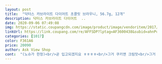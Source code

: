 ```yaml
---
layout: post 
title:  "닥터스 카브라이트 다이어트 초콜릿 브라우니, 56.7g, 12개" 
description: 닥터스 카브라이트 다이어트  ..
date: 2020-09-06 07:49:08 
img: https://static.coupangcdn.com/image/product/image/vendoritem/2017/10/18/3224123414/a600e54c-d56c-44cf-a364-493bf2501736.jpg 
linkUrl: https://link.coupang.com/re/AFFSDP?lptag=AF3600438&subid=ahnPublicAsk&pageKey=19604050&itemId=3225994&vendorItemId=3224123414&traceid=V0-113-4d03e5ddae5661d9 
categories: [1017] 
color: F361A6 
price: 20090 
author: Ask View Shop 
cont:  "(노슈가 한정)<br/>곧 입고되겠지요 ㅎㅎㅎㅎ<br/>그거 쿠키앤 크림맛<br/>그거 하나는  좋았네요.<br/><br/>그냥 이거는 딱 그거에요<br/>그런 거 생각하지 마세요.<br/><br/>그리고 초코에 대한 갈증이 해소되는 기분을 느끼게 됩니다.<br/><br/>근데 사자마자 바로 품절되버렸네요 또... <br/>.<br/><br/>내가 지금 입에 뭘 넣고 씹고 있는가?<br/>다만 날이 더워서 녹아와가지고 녹아버린거 먹었을땐 그냥 그랬는데, 냉장고에 넣었다먹으니까 꿀맛이예요!!!!!<br/>다이어터라면 다들 드셔 보셨잖아요.<br/><br/>단연 맛 부분에서 월등하게 우월하고 무난합니다.<br/><br/>드실때는 실온 보다는 냉장보관 후 드시는 걸 추천 드려요.<br/><br/>딱 그걸 단단하게 고체로 굳혀 놓은 맛입니다.<br/><br/>땅콩향이 느껴지는 것도 아니고,<br/>띵크띤 바>카브라이트 바>오예 바퀘스트바<br/>라고 생각합니다.<br/><br/>말 안하면 그냥 일반 초콜릿바로 알 것 같아요! 근데 시중에 파는 초콜릿보다는 쫌 더 씁쓸한.<br/>.<br/>? 다크 초콜릿맛 나는 초콜릿바로 생각하면 좋을 것 같아요 궁금해서 오자마자 먹어봤는데 엄청 부드럽고 물리는 맛 없이 잘 넘어가요 반쯤 먹다가 프로틴바는 얼먹이 진리라는 말 생각나서 반은 얼먹했는데 꾸덕하니 얼먹도 맛있었어요 크기도 크고 두께도 생각보다 더 두꺼워서 만족! 근데 너무 딱 하나 결점이.<br/>.<br/>분명 12개입인데 왜 저는 한개가 빠져서 온거죠.<br/>.<br/>?ㅠㅠ박스 열었는데 빈 공간이 뭔가 어색하길래 생각해보니까 한개가 비었더라구요.<br/>.<br/>어디로 도망간건지 개수가 채워져있지 않아 그게 좀 속상스.<br/>.<br/><br/>맛평을 해보자면<br/>미미하게 애기 분유향이 나는데,<br/>반대로 코코넛 향을 선호하시는 분들은 당연히 추천할 만한 맛입니다.<br/><br/>버터의 느낌도 아니고.<br/>.<br/>뭐하자는 건지.<br/>.<br/><br/>순전히 개인적인 생각입니다.<br/><br/>슈가프리제품이고, 나트륨함량 낮아야하고, 프로틴함량 높은 초코맛을 찾다보니 닥터스 카브라이트가 딱이었어요! ㅋㅋ<br/>앞으로 계속 주문하려고합니다!<br/>애가 정말 프로틴 바 중에서는 딱 적당한 당도를 잡았구나 합니다.<br/><br/>약간 단단하고 차가워야 맛있습니다.<br/><br/>어쩜 이렇게 프로틴 느낌이 안나고 그냥 부드러운 초코바 같은건지... <br/>.<br/>.<br/><br/>여튼 진짜 너무 맛있는 프로틴바예요!!!!!<br/>오늘도 두개째 먹고있습니다 ㅜㅜ<br/>은은하면서 코코넛 슬라이스 과육이 씹히기도 합니다.<br/><br/>이도저도 아닌맛입니다.<br/><br/>이렇게 네가지 맛입니다.<br/><br/>인기 상품은 이유가 있어요<br/>재구매 의사 충분히 있습니다.<br/><br/>저... <br/>.<br/>.<br/> 이거 받은날 세개 먹었어요... <br/>.<br/><br/>저라면 재구매 절대 안 합니다.<br/><br/>절대로 거리가 멉니다.<br/><br/>제가 구매한 것은<br/>제가 프로틴바 고를 때 좀 까다롭습니다 ㅋㅋㅋ<br/>주문하려고할때마다 품절이어서 이번엔 놓치지 말아야지 다짐하고 드디어 구매했습니다 ㅠㅠ<br/>쫀득하면서 단단한 제형인데,<br/>차게해서 드시는 걸 추천드려요<br/>처음에는 내가 지금 찰흙을 입에 넣었나 싶은 느낌입니다.<br/><br/>초코도우<br/>초코도우.<br/> ★★★☆☆<br/>초코브라우니<br/>초코브라우니.<br/> ★★★.<br/> ★.<br/> ★<br/>칙촉, 초코칩쿠키?<br/>카브라이트는 단연 초코브라우니가 최고였구요.<br/>.<br/><br/>코코넛<br/>코코넛 향이 막 싼마이 느낌도 아니고,<br/>코코넛.<br/> ★★★☆☆<br/>코코넛향에 거부감 있으신 분들은 절대로 비추합니다.<br/><br/>포만감도 저마다 다 다르구요.<br/>.<br/><br/>프로틴 특유의 향도 덜 한 것 같구요.<br/>.<br/><br/>프로틴바는 개인적으로<br/>피넛버터<br/>피넛버터.<br/> ★.<br/> ★☆☆☆<br/>하는 맛입니다.<br/><br/>하지만 씹다 보면 적당히 달고 맛있구나.<br/><br/>하지만 여러가지 드셔보세요.<br/>.<br/><br/>한가지 품목은 질려요.<br/>.<br/><br/>허벌라이프 단백질 쉐이크 아시죠?<br/>" 
---
```

